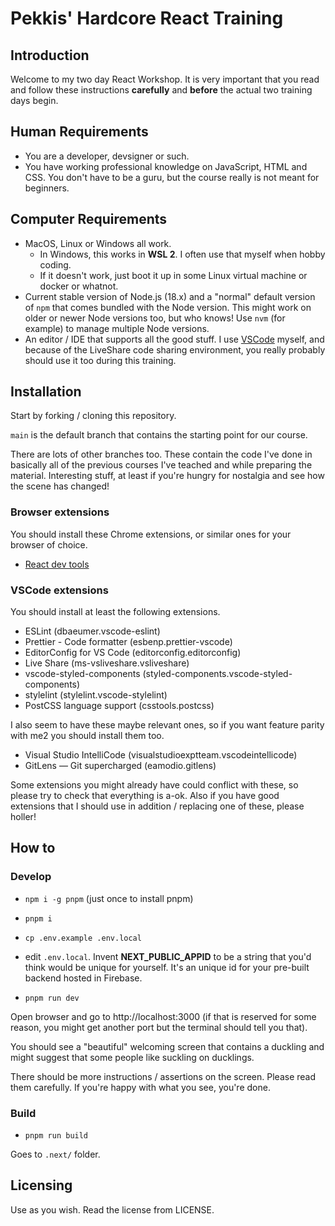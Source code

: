 # Pekkis' Hardcore React Training

## Introduction

Welcome to my two day React Workshop. It is very important
that you read and follow these instructions **carefully** and **before** the actual two training days begin.

## Human Requirements

- You are a developer, devsigner or such.
- You have working professional knowledge on JavaScript, HTML and CSS.
  You don't have to be a guru, but the course really is not meant for beginners.

## Computer Requirements

- MacOS, Linux or Windows all work.
  - In Windows, this works in **WSL 2**. I often use that myself when hobby coding.
  - If it doesn't work, just boot it up in some Linux virtual machine or docker or whatnot.
- Current stable version of Node.js (18.x) and a "normal" default version of `npm` that comes bundled with the Node version. This might work on older or newer Node versions too, but who knows! Use `nvm` (for example) to manage multiple Node versions.
- An editor / IDE that supports all the good stuff. I use [VSCode](https://code.visualstudio.com/) myself, and because of the LiveShare code sharing environment, you really probably should use it too during this training.

## Installation

Start by forking / cloning this repository.

`main` is the default branch that contains the starting point for our course.

There are lots of other branches too. These contain the code I've done
in basically all of the previous courses I've teached and while preparing the material. Interesting stuff, at least if you're
hungry for nostalgia and see how the scene has changed!

### Browser extensions

You should install these Chrome extensions, or similar ones for your browser of choice.

- [React dev tools](https://chrome.google.com/webstore/detail/react-developer-tools/fmkadmapgofadopljbjfkapdkoienihi)

### VSCode extensions

You should install at least the following extensions.

- ESLint (dbaeumer.vscode-eslint)
- Prettier - Code formatter (esbenp.prettier-vscode)
- EditorConfig for VS Code (editorconfig.editorconfig)
- Live Share (ms-vsliveshare.vsliveshare)
- vscode-styled-components (styled-components.vscode-styled-components)
- stylelint (stylelint.vscode-stylelint)
- PostCSS language support (csstools.postcss)

I also seem to have these maybe relevant ones, so if you want feature
parity with me2 you should install them too.

- Visual Studio IntelliCode (visualstudioexptteam.vscodeintellicode)
- GitLens — Git supercharged (eamodio.gitlens)

Some extensions you might already have could conflict with these, so please
try to check that everything is a-ok. Also if you have good extensions that
I should use in addition / replacing one of these, please holler!

## How to

### Develop

- `npm i -g pnpm` (just once to install pnpm)

- `pnpm i`
- `cp .env.example .env.local`
- edit `.env.local`. Invent **NEXT_PUBLIC_APPID** to be a string that you'd think would be unique for yourself. It's an unique id for your pre-built backend hosted in Firebase.
- `pnpm run dev`

Open browser and go to http://localhost:3000 (if that is reserved for some reason, you might get another port but the terminal should tell you that).

You should see a "beautiful" welcoming screen that contains a duckling and might suggest that some people like suckling on ducklings.

There should be more instructions / assertions on the screen. Please read them carefully. If you're happy with what you see, you're done.

### Build

- `pnpm run build`

Goes to `.next/` folder.

## Licensing

Use as you wish. Read the license from LICENSE.
